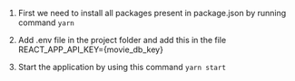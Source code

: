 1. First we need to install all packages present in package.json by running command `yarn`

2. Add .env file in the project folder and add this in the file REACT_APP_API_KEY={movie_db_key}

3. Start the application by using this command `yarn start`
